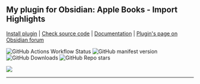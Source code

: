 ## My plugin for Obsidian: Apple Books - Import Highlights

[Install plugin](https://obsidian.md/plugins?id=apple-books-import-highlights) |
[Check source code](https://github.com/bandantonio/obsidian-apple-books-highlights-plugin) |
[Documentation](https://mister-gold.pro/obsidian-apple-books-highlights-plugin/) |
[Plugin's page on Obsidian forum](https://forum.obsidian.md/t/new-plugin-apple-books-import-highlights/76856)

![GitHub Actions Workflow Status](https://img.shields.io/github/actions/workflow/status/bandantonio/obsidian-apple-books-highlights-plugin/release.yml?branch=master&style=for-the-badge&logo=github)
![GitHub manifest version](https://img.shields.io/github/manifest-json/v/bandantonio/obsidian-apple-books-highlights-plugin?style=for-the-badge&logo=obsidian&color=%230082FC)
![GitHub Downloads](https://img.shields.io/github/downloads/bandantonio/obsidian-apple-books-highlights-plugin/total?style=for-the-badge&logo=github&color=%237C3AED)
![GitHub Repo stars](https://img.shields.io/github/stars/bandantonio/obsidian-apple-books-highlights-plugin?style=for-the-badge&logo=GitHub&color=%230082FC)

<a href="https://github.com/bandantonio/obsidian-apple-books-highlights-plugin" target="_blank"><img src="https://github.com/bandantonio/obsidian-apple-books-highlights-plugin/raw/master/docs/assets/plugin-preview.png" /></a>


----

<!-- Last updated: Wed Nov 27 00:56:55 2024 -->
